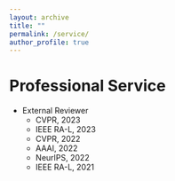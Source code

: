 ```yaml
---
layout: archive
title: ""
permalink: /service/
author_profile: true
---
```


Professional Service
======
* External Reviewer
  * CVPR, 2023
  * IEEE RA-L, 2023
  * CVPR, 2022
  * AAAI, 2022
  * NeurIPS, 2022
  * IEEE RA-L, 2021
  
